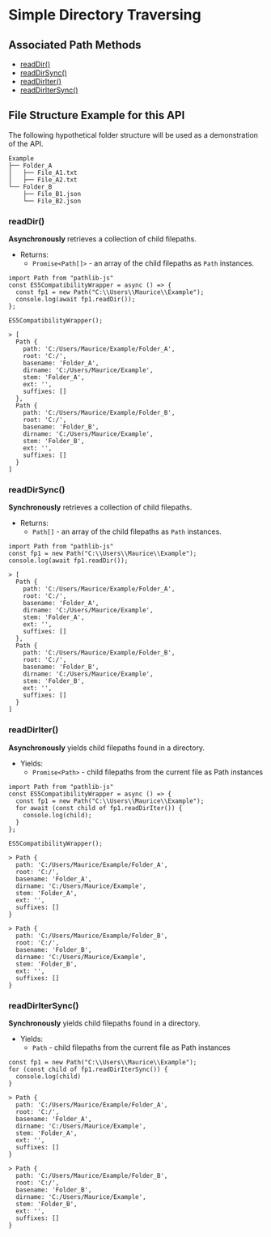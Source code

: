 # Simple Directory Traversing

## Associated Path Methods

- [readDir()](#readDir)
- [readDirSync()](#readDirSync)
- [readDirIter()](#readDirIter)
- [readDirIterSync()](#readDirIterSync)

## File Structure Example for this API

The following hypothetical folder structure will be used as a demonstration of the API.

```
Example
├── Folder_A
│   ├── File_A1.txt
│   ├── File_A2.txt
└── Folder_B
    ├── File_B1.json
    └── File_B2.json
```

### readDir() <a name = "#readDir"></a>

**Asynchronously** retrieves a collection of child filepaths.

- Returns:
  - `Promise<Path[]>` - an array of the child filepaths as `Path` instances.

```
import Path from "pathlib-js"
const ES5CompatibilityWrapper = async () => {
  const fp1 = new Path("C:\\Users\\Maurice\\Example");
  console.log(await fp1.readDir());
};

ES5CompatibilityWrapper();

> [
  Path {
    path: 'C:/Users/Maurice/Example/Folder_A',
    root: 'C:/',
    basename: 'Folder_A',
    dirname: 'C:/Users/Maurice/Example',
    stem: 'Folder_A',
    ext: '',
    suffixes: []
  },
  Path {
    path: 'C:/Users/Maurice/Example/Folder_B',
    root: 'C:/',
    basename: 'Folder_B',
    dirname: 'C:/Users/Maurice/Example',
    stem: 'Folder_B',
    ext: '',
    suffixes: []
  }
]

```

### readDirSync() <a name = "#readDirSync"></a>

**Synchronously** retrieves a collection of child filepaths.

- Returns:
  - `Path[]` - an array of the child filepaths as `Path` instances.

```
import Path from "pathlib-js"
const fp1 = new Path("C:\\Users\\Maurice\\Example");
console.log(await fp1.readDir());

> [
  Path {
    path: 'C:/Users/Maurice/Example/Folder_A',
    root: 'C:/',
    basename: 'Folder_A',
    dirname: 'C:/Users/Maurice/Example',
    stem: 'Folder_A',
    ext: '',
    suffixes: []
  },
  Path {
    path: 'C:/Users/Maurice/Example/Folder_B',
    root: 'C:/',
    basename: 'Folder_B',
    dirname: 'C:/Users/Maurice/Example',
    stem: 'Folder_B',
    ext: '',
    suffixes: []
  }
]
```

### readDirIter() <a name = "#readDirIter"></a>

**Asynchronously** yields child filepaths found in a directory.

- Yields:
  - `Promise<Path>` - child filepaths from the current file as Path instances

```
import Path from "pathlib-js"
const ES5CompatibilityWrapper = async () => {
  const fp1 = new Path("C:\\Users\\Maurice\\Example");
  for await (const child of fp1.readDirIter()) {
    console.log(child);
  }
};

ES5CompatibilityWrapper();

> Path {
  path: 'C:/Users/Maurice/Example/Folder_A',
  root: 'C:/',
  basename: 'Folder_A',
  dirname: 'C:/Users/Maurice/Example',
  stem: 'Folder_A',
  ext: '',
  suffixes: []
}

> Path {
  path: 'C:/Users/Maurice/Example/Folder_B',
  root: 'C:/',
  basename: 'Folder_B',
  dirname: 'C:/Users/Maurice/Example',
  stem: 'Folder_B',
  ext: '',
  suffixes: []
}
```

### readDirIterSync() <a name = "#readDirIterSync"></a>

**Synchronously** yields child filepaths found in a directory.

- Yields:
  - `Path` - child filepaths from the current file as Path instances

```
const fp1 = new Path("C:\\Users\\Maurice\\Example");
for (const child of fp1.readDirIterSync()) {
  console.log(child)
}

> Path {
  path: 'C:/Users/Maurice/Example/Folder_A',
  root: 'C:/',
  basename: 'Folder_A',
  dirname: 'C:/Users/Maurice/Example',
  stem: 'Folder_A',
  ext: '',
  suffixes: []
}

> Path {
  path: 'C:/Users/Maurice/Example/Folder_B',
  root: 'C:/',
  basename: 'Folder_B',
  dirname: 'C:/Users/Maurice/Example',
  stem: 'Folder_B',
  ext: '',
  suffixes: []
}
```
